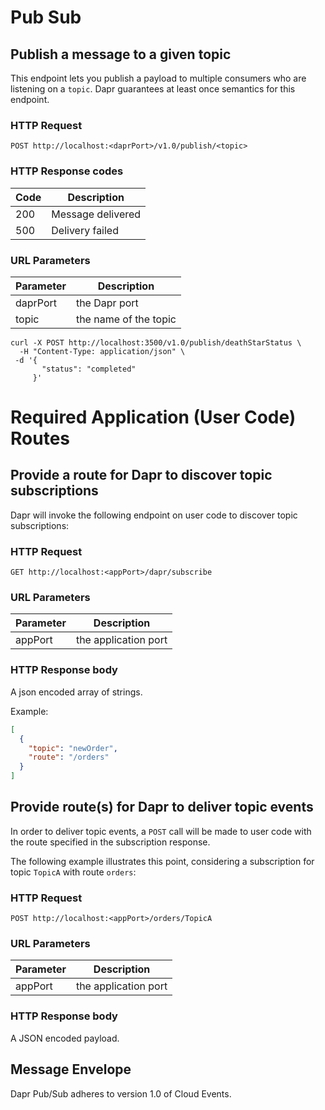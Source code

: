 # Pub Sub

## Publish a message to a given topic

This endpoint lets you publish a payload to multiple consumers who are listening on a ```topic```.
Dapr guarantees at least once semantics for this endpoint.

### HTTP Request

```http
POST http://localhost:<daprPort>/v1.0/publish/<topic>
```

### HTTP Response codes

Code | Description
---- | -----------
200  | Message delivered
500  | Delivery failed

### URL Parameters

Parameter | Description
--------- | -----------
daprPort | the Dapr port
topic | the name of the topic

```shell
curl -X POST http://localhost:3500/v1.0/publish/deathStarStatus \
  -H "Content-Type: application/json" \
 -d '{
       "status": "completed"
     }'
```

# Required Application (User Code) Routes

## Provide a route for Dapr to discover topic subscriptions

Dapr will invoke the following endpoint on user code to discover topic subscriptions:

### HTTP Request

```http
GET http://localhost:<appPort>/dapr/subscribe
```

### URL Parameters

Parameter | Description
--------- | -----------
appPort | the application port

### HTTP Response body

A json encoded array of strings.

Example:

```json
[
  {
    "topic": "newOrder",
    "route": "/orders"
  }
]
```

## Provide route(s) for Dapr to deliver topic events

In order to deliver topic events, a `POST` call will be made to user code with the route specified in the subscription response.

The following example illustrates this point, considering a subscription for topic `TopicA` with route `orders`:

### HTTP Request

```http
POST http://localhost:<appPort>/orders/TopicA
```

### URL Parameters

Parameter | Description
--------- | -----------
appPort | the application port

### HTTP Response body

A JSON encoded payload.

## Message Envelope

Dapr Pub/Sub adheres to version 1.0 of Cloud Events.
